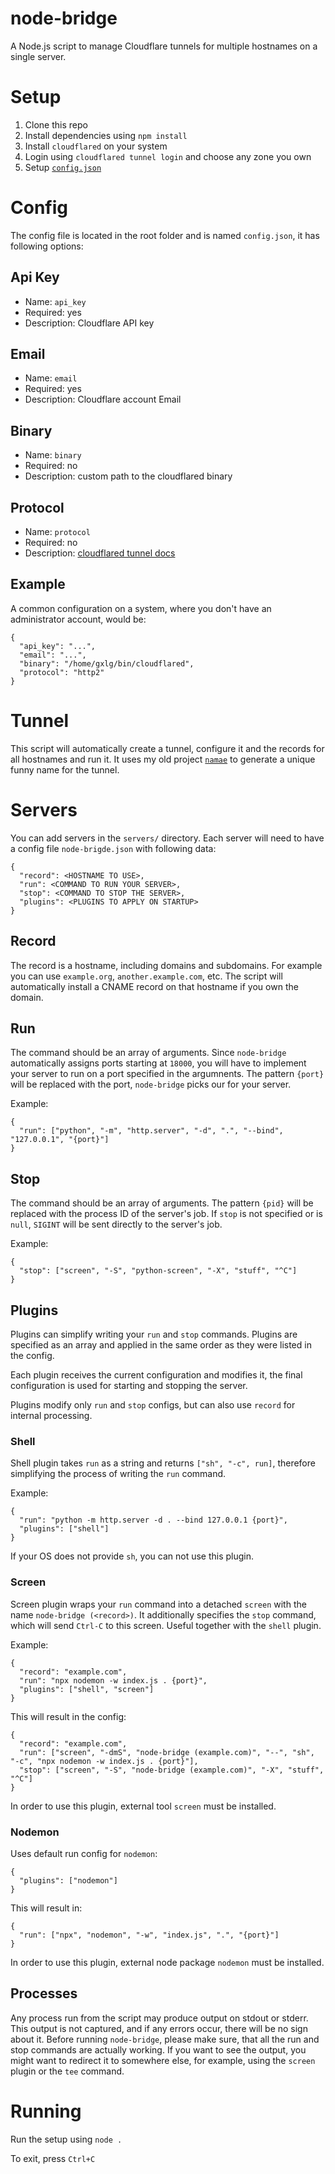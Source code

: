 # node-bridge
A Node.js script to manage Cloudflare tunnels
for multiple hostnames on a single server.


# Setup
1. Clone this repo
2. Install dependencies using `npm install`
3. Install `cloudflared` on your system
4. Login using `cloudflared tunnel login` and choose any zone you own
5. Setup [`config.json`](#Config)


# Config
The config file is located in the root folder
and is named `config.json`, it has following options:

## Api Key
* Name: `api_key`
* Required: yes
* Description: Cloudflare API key

## Email
* Name: `email`
* Required: yes
* Description: Cloudflare account Email

## Binary
* Name: `binary`
* Required: no
* Description: custom path to the cloudflared binary

## Protocol
* Name: `protocol`
* Required: no
* Description: [cloudflared tunnel docs](https://developers.cloudflare.com/cloudflare-one/connections/connect-networks/configure-tunnels/tunnel-run-parameters/#protocol)

## Example
A common configuration on a system, where
you don't have an administrator account, would be:
```
{
  "api_key": "...",
  "email": "...",
  "binary": "/home/gxlg/bin/cloudflared",
  "protocol": "http2"
}
```

# Tunnel
This script will automatically create a tunnel,
configure it and the records for all hostnames and run it.
It uses my old project [`namae`](https://github.com/gXLg/namae)
to generate a unique funny name for the tunnel.


# Servers
You can add servers in the `servers/` directory.
Each server will need to have a config file
`node-brigde.json` with following data:
```
{
  "record": <HOSTNAME TO USE>,
  "run": <COMMAND TO RUN YOUR SERVER>,
  "stop": <COMMAND TO STOP THE SERVER>,
  "plugins": <PLUGINS TO APPLY ON STARTUP>
}
```

## Record
The record is a hostname, including domains and subdomains.
For example you can use `example.org`, `another.example.com`, etc.
The script will automatically install a CNAME record on that
hostname if you own the domain.

## Run
The command should be an array of arguments.
Since `node-bridge` automatically assigns ports starting at `18000`,
you will have to implement your server to run on
a port specified in the argumnents.
The pattern `{port}` will be replaced with the
port, `node-bridge` picks our for your server.

Example:
```
{
  "run": ["python", "-m", "http.server", "-d", ".", "--bind", "127.0.0.1", "{port}"]
}
```

## Stop
The command should be an array of arguments.
The pattern `{pid}` will be replaced with the
process ID of the server's job.
If `stop` is not specified or is `null`, `SIGINT`
will be sent directly to the server's job.

Example:
```
{
  "stop": ["screen", "-S", "python-screen", "-X", "stuff", "^C"]
}
```

## Plugins
Plugins can simplify writing your `run` and `stop` commands.
Plugins are specified as an array and applied in the same order
as they were listed in the config.

Each plugin receives the current configuration and modifies it,
the final configuration is used for starting and stopping the server.

Plugins modify only `run` and `stop` configs, but can also use
`record` for internal processing.

### Shell
Shell plugin takes `run` as a string and returns `["sh", "-c", run]`,
therefore simplifying the process of writing the `run` command.

Example:
```
{
  "run": "python -m http.server -d . --bind 127.0.0.1 {port}",
  "plugins": ["shell"]
}
```

If your OS does not provide `sh`, you can not use this plugin.

### Screen
Screen plugin wraps your `run` command into a detached `screen`
with the name `node-bridge (<record>)`.
It additionally specifies the `stop` command, which will send
`Ctrl-C` to this screen. Useful together with the `shell` plugin.

Example:
```
{
  "record": "example.com",
  "run": "npx nodemon -w index.js . {port}",
  "plugins": ["shell", "screen"]
}
```
This will result in the config:
```
{
  "record": "example.com",
  "run": ["screen", "-dmS", "node-bridge (example.com)", "--", "sh", "-c", "npx nodemon -w index.js . {port}"],
  "stop": ["screen", "-S", "node-bridge (example.com)", "-X", "stuff", "^C"]
}
```

In order to use this plugin, external tool `screen` must be installed.

### Nodemon
Uses default run config for `nodemon`:
```
{
  "plugins": ["nodemon"]
}
```
This will result in:
```
{
  "run": ["npx", "nodemon", "-w", "index.js", ".", "{port}"]
}
```

In order to use this plugin, external node package `nodemon` must be installed.

## Processes
Any process run from the script may produce output on stdout or stderr.
This output is not captured, and if any errors occur, there will be no sign
about it. Before running `node-bridge`, please make sure, that all the
run and stop commands are actually working. If you want to see the output,
you might want to redirect it to somewhere else, for example, using the `screen` plugin
or the `tee` command.


# Running
Run the setup using `node .`

To exit, press `Ctrl+C`
